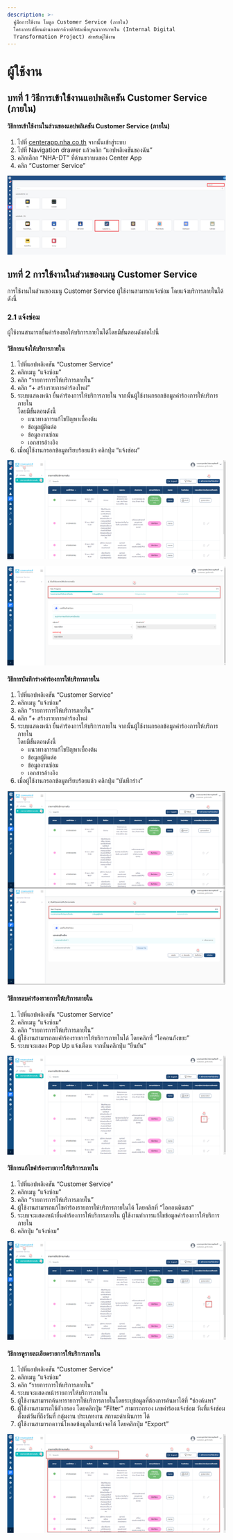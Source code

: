 ```yaml
---
description: >-
  คู่มือการใช้งาน โมดูล Customer Service (ภายใน)
  โครงการเปลี่ยนผ่านองค์กรด้วยดิจิทัลเพื่อบูรณาการภายใน (Internal Digital
  Transformation Project) สำหรับผู้ใช้งาน
---
```


# ผู้ใช้งาน

## **บทที่ 1 วิธีการเข้าใช้งานแอปพลิเคชัน Customer Service (ภายใน)**

#### **วิธีการเข้าใช้งานในส่วนของแอปพลิเคชัน Customer Service (ภายใน)**

1. ไปที่ [centerapp.nha.co.th](https://uat-centerapp.nha.co.th/) จากนั้นเข้าสู่ระบบ
2. ไปที่ Navigation drawer แล้วคลิก “แอปพลิเคชันของฉัน”
3. คลิกเลือก “NHA-DT” ที่ด้านขวาบนของ Center App
4. คลิก “Customer Service”

![รูปภาพที่ 1 การเข้าใช้งานแอปพลิเคชัน Customer Service](<../.gitbook/assets/0 (3).png>)

## **บทที่ 2 การใช้งานในส่วนของเมนู Customer Service**

การใช้งานในส่วนของเมนู Customer Service ผู้ใช้งานสามารถแจ้งซ่อม โดยแจ้งบริการภายในได้ดังนี้

### 2.1 แจ้งซ่อม

ผู้ใช้งานสามารถยื่นคำร้องขอให้บริการภายในได้โดยมีขั้นตอนดังต่อไปนี้

#### **วิธีการแจ้งให้บริการภายใน**

1. ไปที่แอปพลิเคชัน “Customer Service”
2. คลิกเมนู “แจ้งซ่อม”
3. คลิก “รายการการให้บริการภายใน”
4. คลิก “+ สร้างรายการคำร้องใหม่”
5. ระบบแสดงหน้า ยื่นคำร้องการให้บริการภายใน จากนั้นผู้ใช้งานกรอกข้อมูลคำร้องการให้บริการภายใน \
   โดยมีขั้นตอนดังนี้
   * แนวทางการแก้ไขปัญหาเบื้องต้น
   * ข้อมูลผู้ติดต่อ
   * ข้อมูลงานซ่อม
   * เอกสารอ้างอิง
6. เมื่อผู้ใช้งานกรอกข้อมูลเรียบร้อยแล้ว คลิกปุ่ม “แจ้งซ่อม”

![รูปภาพที่ 2 รายการการให้บริการภายใน – วิธีการแจ้งให้บริการภายใน](<../.gitbook/assets/1 (3).png>)

![รูปภาพที่ 3 รายการการให้บริการภายใน – วิธีการแจ้งให้บริการภายใน](<../.gitbook/assets/2 (3).png>)

#### **วิธีการบันทึกร่างคำร้องการให้บริการภายใน**

1. ไปที่แอปพลิเคชัน “Customer Service”
2. คลิกเมนู “แจ้งซ่อม”
3. คลิก “รายการการให้บริการภายใน”
4. คลิก “+ สร้างรายการคำร้องใหม่
5. ระบบแสดงหน้า ยื่นคำร้องการให้บริการภายใน จากนั้นผู้ใช้งานกรอกข้อมูลคำร้องการให้บริการภายใน\
   โดยมีขั้นตอนดังนี้
   * แนวทางการแก้ไขปัญหาเบื้องต้น
   * ข้อมูลผู้ติดต่อ
   * ข้อมูลงานซ่อม
   * เอกสารอ้างอิง
6. เมื่อผู้ใช้งานกรอกข้อมูลเรียบร้อยแล้ว คลิกปุ่ม “บันทึกร่าง”

![รูปภาพที่ 4 รายการการให้บริการภายใน – วิธีการบันทึกร่างคำร้องการให้บริการภายใน](<../.gitbook/assets/4 (1).PNG>)

#### **วิธีการลบคำร้องรายการให้บริการภายใน**

1. ไปที่แอปพลิเคชัน “Customer Service”
2. คลิกเมนู “แจ้งซ่อม”
3. คลิก “รายการการให้บริการภายใน”
4. ผู้ใช้งานสามารถลบคำร้องรายการให้บริการภายในได้ โดยคลิกที่ “ไอคอนถังขยะ”
5. ระบบจะแสดง Pop Up แจ้งเตือน จากนั้นคลิกปุ่ม “ยืนยัน”

![รูปภาพที่ 5 รายการการให้บริการภายใน – วิธีการลบคำร้องการให้บริการภายใน](<../.gitbook/assets/5 (3).png>)

#### **วิธีการแก้ไขคำร้องรายการให้บริการภายใน**

1. ไปที่แอปพลิเคชัน “Customer Service”
2. คลิกเมนู “แจ้งซ่อม”
3. คลิก “รายการการให้บริการภายใน”
4. ผู้ใช้งานสามารถแก้ไขคำร้องรายการให้บริการภายในได้ โดยคลิกที่ “ไอคอนดินสอ”
5. ระบบจะแสดงหน้ายื่นคำร้องการให้บริการภายใน ผู้ใช้งานทำการแก้ไขข้อมูลคำร้องการให้บริการภายใน
6. คลิกปุ่ม “แจ้งซ่อม”

![รูปภาพที่ 6 รายการการให้บริการภายใน – วิธีการแก้ไขคำร้องรายการให้บริการภายใน](<../.gitbook/assets/6 (3).png>)

#### **วิธีการดูรายละเอียดรายการให้บริการภายใน**

1. ไปที่แอปพลิเคชัน “Customer Service”
2. คลิกเมนู “แจ้งซ่อม”
3. คลิก “รายการการให้บริการภายใน”
4. ระบบจะแสดงหน้ารายการให้บริการภายใน
5. ผู้ใช้งานสามารถค้นหารายการให้บริการภายในโดยระบุข้อมูลที่ต้องการค้นหาได้ที่ “ช่องค้นหา”
6. ผู้ใช้งานสามารถใช้ตัวกรอง โดยคลิกปุ่ม “Filter” สามารถกรอง เลขคำร้องแจ้งซ่อม วันที่แจ้งซ่อมตั้งแต่วันที่ถึงวันที่ กลุ่มงาน ประเภทงาน สถานะดำเนินการ ได้
7. ผู้ใช้งานสามารถดาวน์โหลดข้อมูลในหน้าจอได้ โดยคลิกปุ่ม “Export”

![รูปภาพที่ 7 รายการการให้บริการภายใน – วิธีการดูรายละเอียดรายการให้บริการภายใน](<../.gitbook/assets/7 (3).png>)
